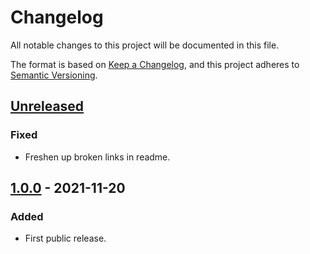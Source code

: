 # Changelog

All notable changes to this project will be documented in this file.

The format is based on [Keep a Changelog](https://keepachangelog.com/en/1.0.0/),
and this project adheres to [Semantic Versioning](https://semver.org/spec/v2.0.0.html).

## [Unreleased]

### Fixed

- Freshen up broken links in readme.

## [1.0.0] - 2021-11-20

### Added

- First public release.

[unreleased]: https://github.com/paolobrasolin/ctan-submit-action/compare/v1.0.0...HEAD
[1.0.1]: https://github.com/paolobrasolin/ctan-submit-action/compare/v1.0.0...v1.0.1
[1.0.0]: https://github.com/paolobrasolin/ctan-submit-action/releases/tag/v1.0.0
